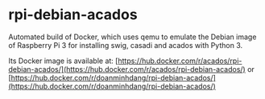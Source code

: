 # rpi-debian-acados
Automated build of Docker, which uses qemu to emulate the Debian image of Raspberry Pi 3 for installing swig, casadi and acados  with Python 3.

Its Docker image is available at: [https://hub.docker.com/r/acados/rpi-debian-acados/](https://hub.docker.com/r/acados/rpi-debian-acados/)
or [https://hub.docker.com/r/doanminhdang/rpi-debian-acados/](https://hub.docker.com/r/doanminhdang/rpi-debian-acados/)
